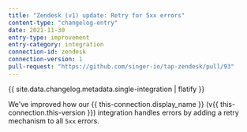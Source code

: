 ```yaml
---
title: "Zendesk (v1) update: Retry for 5xx errors"
content-type: "changelog-entry"
date: 2021-11-30
entry-type: improvement
entry-category: integration
connection-id: zendesk
connection-version: 1
pull-request: "https://github.com/singer-io/tap-zendesk/pull/93"
---
```

{{ site.data.changelog.metadata.single-integration | flatify }}

We've improved how our {{ this-connection.display_name }} (v{{ this-connection.this-version }}) integration handles errors by adding a retry mechanism to all `5xx` errors.